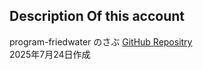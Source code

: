 ## Description Of this account
program-friedwater のさぶ
[GitHub Repositry](https://github.com/sudoningen/easyblock)  
2025年7月24日作成  

